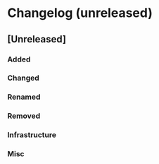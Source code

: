 # Changelog (unreleased)

## [Unreleased]

### Added
  
### Changed

### Renamed

### Removed

### Infrastructure

### Misc
